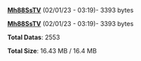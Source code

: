 [**Mh88SsTV**](/data/Mh88SsTV.txt) (02/01/23 - 03:19)- 3393 bytes

[**Mh88SsTV**](/data/Mh88SsTV.txt) (02/01/23 - 03:19)- 3393 bytes

**Total Datas**: 2553

**Total Size**: 16.43 MB / 16.4 MB